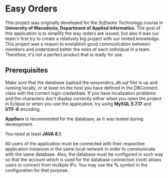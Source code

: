 # Easy Orders
This project was originally developed for the *Software Technology* course in **University of Macedonia, Department of Applied Informatics**. The goal of this application is to simplify the way orders are issued, but also it was our team's first try to create a relatively big project with our limited knowledge. This project was a reason to enstablish good communication between members and understand better the roles of each individual in a team. Therefore, it's not a perfect product that is ready for use.


## Prerequisites
Make sure that the database (upload the *easyorders_db.sql* file) is up and running locally, or at least on the host you have defined in the DBConnect class with the correct login credentials.
If you have localization problems and the characters don't display correctly either when you open the project in Eclipse or when you use the application, try using **MySQL 5.7.17** and **UTF-8** encoding.

**AppServ** is recommented for the database, as it was tested during development.

You need at least **JAVA 8.1**.

All users of the application must be connected with their respective application instances in the same local network in order to communicate with the same database. Also, the database must be configured in such way so that the account which is used for the database connection (*root*) allows users to connect from multiple IPs. You may use the **%** symbol in the configuration for that purpose.
